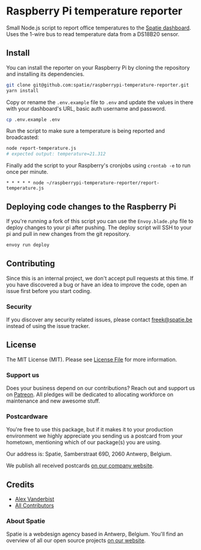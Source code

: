 # Raspberry Pi temperature reporter

Small Node.js script to report office temperatures to the [Spatie dashboard](https://github.com/spatie/dashboard.spatie.be). Uses the 1-wire bus to read temperature data from a DS18B20 sensor.

## Install

You can install the reporter on your Raspberry Pi by cloning the repository and installing its dependencies.

```bash
git clone git@github.com:spatie/raspberrypi-temperature-reporter.git
yarn install
```

Copy or rename the `.env.example` file to `.env` and update the values in there with your dashboard's URL, basic auth username and password.

```bash
cp .env.example .env
```

Run the script to make sure a temperature is being reported and broadcasted:

```bash
node report-temperature.js
# expected output: temperature=21.312
```

Finally add the script to your Raspberry's cronjobs using `crontab -e` to run once per minute.

```
* * * * * node ~/raspberrypi-temperature-reporter/report-temperature.js
```

## Deploying code changes to the Raspberry Pi

If you're running a fork of this script you can use the `Envoy.blade.php` file to deploy changes to your pi after pushing.
The deploy script will SSH to your pi and pull in new changes from the git repository.

```bash
envoy run deploy
```

## Contributing

Since this is an internal project, we don't accept pull requests at this time. If you have discovered a bug or have an idea to improve the code, open an issue first before you start coding.

### Security

If you discover any security related issues, please contact freek@spatie.be instead of using the issue tracker.

## License

The MIT License (MIT). Please see [License File](LICENSE.md) for more information.

### Support us

Does your business depend on our contributions? Reach out and support us on [Patreon](https://www.patreon.com/spatie).
All pledges will be dedicated to allocating workforce on maintenance and new awesome stuff.

### Postcardware

You're free to use this package, but if it makes it to your production environment we highly appreciate you sending us a postcard from your hometown, mentioning which of our package(s) you are using.

Our address is: Spatie, Samberstraat 69D, 2060 Antwerp, Belgium.

We publish all received postcards [on our company website](https://spatie.be/en/opensource/postcards).

## Credits

- [Alex Vanderbist](https://github.com/AlexVanderbist)
- [All Contributors](../../contributors)

### About Spatie

Spatie is a webdesign agency based in Antwerp, Belgium. You'll find an overview of all our open source projects [on our website](https://spatie.be/opensource).
